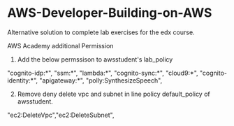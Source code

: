 # AWS-Developer-Building-on-AWS


Alternative solution to complete lab exercises for the edx course.


AWS Academy additional Permission


1. Add the below permssison to awsstudent's lab_policy


"cognito-idp:\*", "ssm:\*", "lambda:\*", "cognito-sync:\*", "cloud9:\*", "cognito-identity:\*", "apigateway:\*", "polly:SynthesizeSpeech",


2. Remove deny delete vpc and subnet in line policy default_policy of awsstudent.


"ec2:DeleteVpc","ec2:DeleteSubnet",